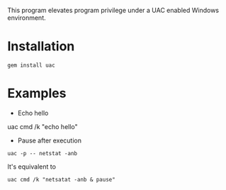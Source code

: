 This program elevates program privilege under a UAC enabled Windows environment.

# Installation

`gem install uac`

# Examples

* Echo hello

uac cmd /k "echo hello"

* Pause after execution

```batch
uac -p -- netstat -anb
```

It's equivalent to

```batch
uac cmd /k "netsatat -anb & pause"
```
